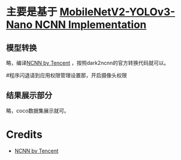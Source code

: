 # 主要是基于 [MobileNetV2-YOLOv3-Nano NCNN Implementation](https://github.com/dog-qiuqiu/Android_MobileNetV2-YOLOV3-Nano-NCNN)


## 模型转换
略，编译[NCNN by Tencent](https://github.com/tencent/ncnn) ，按照dark2ncnn的官方转换代码就可以。


#程序闪退请到应用权限管理设置那，开启摄像头权限

## 结果展示部分
略，coco数据集展示就可。

# Credits 
* [NCNN by Tencent](https://github.com/tencent/ncnn) 


